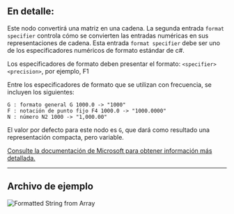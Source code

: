## En detalle:
Este nodo convertirá una matriz en una cadena. La segunda entrada `format specifier` controla cómo se convierten las entradas numéricas en sus representaciones de cadena.
Esta entrada `format specifier` debe ser uno de los especificadores numéricos de formato estándar de c#.

Los especificadores de formato deben presentar el formato:
`<specifier><precision>`, por ejemplo, F1

Entre los especificadores de formato que se utilizan con frecuencia, se incluyen los siguientes:
```
G : formato general G 1000.0 -> "1000"
F : notación de punto fijo F4 1000.0 -> "1000.0000"
N : número N2 1000 -> "1,000.00"
```

El valor por defecto para este nodo es `G`, que dará como resultado una representación compacta, pero variable.

[Consulte la documentación de Microsoft para obtener información más detallada.](https://learn.microsoft.com/es-es/dotnet/standard/base-types/standard-numeric-format-strings#standard-format-specifiers)
___
## Archivo de ejemplo

![Formatted String from Array](./CoreNodeModels.FormattedStringFromArray_img.jpg)
